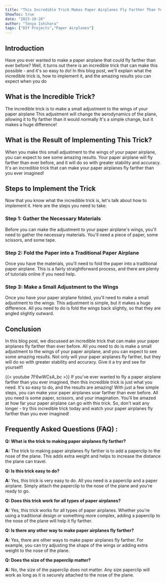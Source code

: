 ```yaml
---
title: "This Incredible Trick Makes Paper Airplanes Fly Farther Than You Ever Imagined - And It's So Easy!"
ShowToc: true 
date: "2023-10-20"
author: "Tonya Ishihara" 
tags: ["DIY Projects","Paper Airplanes"]
---
```

## Introduction 
Have you ever wanted to make a paper airplane that could fly farther than ever before? Well, it turns out there is an incredible trick that can make this possible - and it's so easy to do! In this blog post, we'll explain what the incredible trick is, how to implement it, and the amazing results you can expect when you do 

## What is the Incredible Trick?
The incredible trick is to make a small adjustment to the wings of your paper airplane This adjustment will change the aerodynamics of the plane, allowing it to fly farther than it would normally It's a simple change, but it makes a huge difference!

## What is the Result of Implementing This Trick?
When you make this small adjustment to the wings of your paper airplane, you can expect to see some amazing results. Your paper airplane will fly farther than ever before, and it will do so with greater stability and accuracy. It's an incredible trick that can make your paper airplanes fly farther than you ever imagined!

## Steps to Implement the Trick
Now that you know what the incredible trick is, let's talk about how to implement it. Here are the steps you need to take:

### Step 1: Gather the Necessary Materials
Before you can make the adjustment to your paper airplane's wings, you'll need to gather the necessary materials. You'll need a piece of paper, some scissors, and some tape.

### Step 2: Fold the Paper into a Traditional Paper Airplane
Once you have the materials, you'll need to fold the paper into a traditional paper airplane. This is a fairly straightforward process, and there are plenty of tutorials online if you need help.

### Step 3: Make a Small Adjustment to the Wings
Once you have your paper airplane folded, you'll need to make a small adjustment to the wings. This adjustment is simple, but it makes a huge difference. All you need to do is fold the wings back slightly, so that they are angled slightly outward.

## Conclusion
In this blog post, we discussed an incredible trick that can make your paper airplanes fly farther than ever before. All you need to do is make a small adjustment to the wings of your paper airplane, and you can expect to see some amazing results. Not only will your paper airplanes fly farther, but they will do so with greater stability and accuracy. Give it a try and see for yourself!

{{< youtube 7F6wWCsA_bc >}} 
If you've ever wanted to fly a paper airplane farther than you ever imagined, then this incredible trick is just what you need. It's so easy to do, and the results are amazing! With just a few simple steps, you can make your paper airplanes soar farther than ever before. All you need is some paper, scissors, and your imagination. You'll be amazed at how far your paper airplane can go with this trick. So, don't wait any longer - try this incredible trick today and watch your paper airplanes fly farther than you ever imagined!

## Frequently Asked Questions (FAQ) :
**Q: What is the trick to making paper airplanes fly farther?**

**A:** The trick to making paper airplanes fly farther is to add a paperclip to the nose of the plane. This adds extra weight and helps to increase the distance the plane can travel. 

**Q: Is this trick easy to do?**

**A:** Yes, this trick is very easy to do. All you need is a paperclip and a paper airplane. Simply attach the paperclip to the nose of the plane and you're ready to go. 

**Q: Does this trick work for all types of paper airplanes?**

**A:** Yes, this trick works for all types of paper airplanes. Whether you're using a traditional design or something more complex, adding a paperclip to the nose of the plane will help it fly farther. 

**Q: Is there any other way to make paper airplanes fly farther?**

**A:** Yes, there are other ways to make paper airplanes fly farther. For example, you can try adjusting the shape of the wings or adding extra weight to the nose of the plane. 

**Q: Does the size of the paperclip matter?**

**A:** No, the size of the paperclip does not matter. Any size paperclip will work as long as it is securely attached to the nose of the plane.



